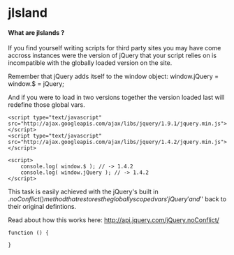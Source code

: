 jIsland
=======

#### What are jIslands ?

If you find yourself writing scripts for third party sites you may have come accross instances were the version of 
jQuery that your script relies on is incompatible with the globally loaded version on the site.

Remember that jQuery adds itself to the window object:
    window.jQuery = window.$ = jQuery;

And if you were to load in two versions together the version loaded last will redefine those global vars.

    <script type="text/javascript" src="http://ajax.googleapis.com/ajax/libs/jquery/1.9.1/jquery.min.js"></script>
    <script type="text/javascript" src="http://ajax.googleapis.com/ajax/libs/jquery/1.4.2/jquery.min.js"></script>
    
    <script>
        console.log( window.$ ); // -> 1.4.2
        console.log( window.jQuery ); // -> 1.4.2
    </script>

This task is easily achieved with the jQuery's built in $.noConflict() method that restores the globally scoped
vars 'jQuery' and '$' back to their original defintions.

Read about how this works here: http://api.jquery.com/jQuery.noConflict/



    function () {
    
    }

